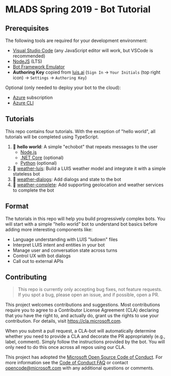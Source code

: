 # MLADS Spring 2019 - Bot Tutorial

## Prerequisites

The following tools are required for your development environment:   

- [Visual Studio Code](https://code.visualstudio.com/) (any JavaScript editor will work, but VSCode is recommended)
- [NodeJS](https://nodejs.org/en/) (LTS)
- [Bot Framework Emulator](https://github.com/Microsoft/BotFramework-Emulator/releases)
- __Authoring Key__ copied from [luis.ai](https://luis.ai/) (`Sign In` -> `Your Initials` (top right icon) -> `Settings` -> `Authoring Key`)

Optional (only needed to deploy your bot to the cloud):
- [Azure](https://portal.azure.com) subscription
- [Azure CLI](https://docs.microsoft.com/en-us/cli/azure/install-azure-cli?view=azure-cli-latest)

## Tutorials

This repo contains four tutorials. With the exception of "hello world", all tutorials will be completed using TypeScript.

1. 🤖 **hello world**: A simple "echobot" that repeats messages to the user
    - [Node.js](./tutorials/node/01-hello-world)
    - [.NET Core](./tutorials/dotnet/hello-world) (optional)
    - [Python](./tutorials/python/Echo-Connector-Bot) (optional)
1. 🤖 [weather-luis](./tutorials/node/02-weather-luis): Build a LUIS weather model and integrate it with a simple stateless bot
1. 🤖 [weather-dialogs](./tutorials/node/03-weather-dialogs): Add dialogs and state to the bot
1. 🤖 [weather-complete](./tutorials/node/04-weather-complete): Add supporting geolocation and weather services to complete the bot

## Format  

The tutorials in this repo will help you build progressively complex bots. You will start with a simple "hello world" bot to understand bot basics before adding more interesting components like:

- Language understanding with LUIS "ludown" files
- Interpret LUIS intent and entities in your bot
- Manage user and conversation state across turns
- Control UX with bot dialogs
- Call out to external APIs

## Contributing

> This repo is currently only accepting bug fixes, not feature requests. If you spot a bug, please open an issue, and if possible, open a PR.

This project welcomes contributions and suggestions.  Most contributions require you to agree to a
Contributor License Agreement (CLA) declaring that you have the right to, and actually do, grant us
the rights to use your contribution. For details, visit https://cla.microsoft.com.

When you submit a pull request, a CLA-bot will automatically determine whether you need to provide
a CLA and decorate the PR appropriately (e.g., label, comment). Simply follow the instructions
provided by the bot. You will only need to do this once across all repos using our CLA.

This project has adopted the [Microsoft Open Source Code of Conduct](https://opensource.microsoft.com/codeofconduct/).
For more information see the [Code of Conduct FAQ](https://opensource.microsoft.com/codeofconduct/faq/) or
contact [opencode@microsoft.com](mailto:opencode@microsoft.com) with any additional questions or comments.

